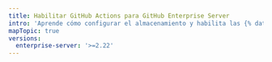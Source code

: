 ```yaml
---
title: Habilitar GitHub Actions para GitHub Enterprise Server
intro: 'Aprende cómo configurar el almacenamiento y habilita las {% data variables.product.prodname_actions %} en {% data variables.product.prodname_ghe_server %}.'
mapTopic: true
versions:
  enterprise-server: '>=2.22'
---
```


